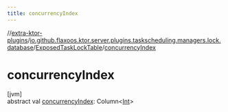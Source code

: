 ```yaml
---
title: concurrencyIndex
---
```


//[extra-ktor-plugins](../../../index.md)/[io.github.flaxoos.ktor.server.plugins.taskscheduling.managers.lock.database](../index.md)/[ExposedTaskLockTable](index.md)/[concurrencyIndex](concurrency-index.md)

# concurrencyIndex

[jvm]\
abstract val [concurrencyIndex](concurrency-index.md):
Column&lt;[Int](https://kotlinlang.org/api/latest/jvm/stdlib/kotlin/-int/index.md)&gt;




